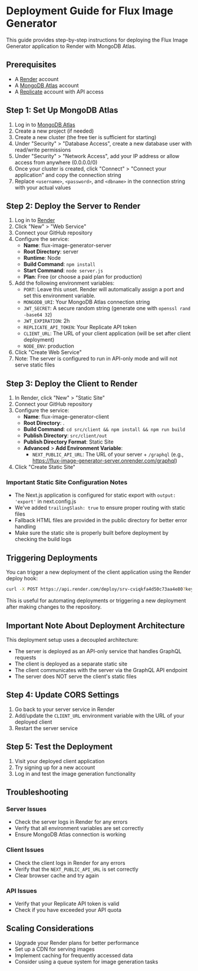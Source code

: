 # Deployment Guide for Flux Image Generator

This guide provides step-by-step instructions for deploying the Flux Image Generator application to Render with MongoDB Atlas.

## Prerequisites

- A [Render](https://render.com/) account
- A [MongoDB Atlas](https://www.mongodb.com/cloud/atlas) account
- A [Replicate](https://replicate.com/) account with API access

## Step 1: Set Up MongoDB Atlas

1. Log in to [MongoDB Atlas](https://cloud.mongodb.com/)
2. Create a new project (if needed)
3. Create a new cluster (the free tier is sufficient for starting)
4. Under "Security" > "Database Access", create a new database user with read/write permissions
5. Under "Security" > "Network Access", add your IP address or allow access from anywhere (0.0.0.0/0)
6. Once your cluster is created, click "Connect" > "Connect your application" and copy the connection string
7. Replace `<username>`, `<password>`, and `<dbname>` in the connection string with your actual values

## Step 2: Deploy the Server to Render

1. Log in to [Render](https://dashboard.render.com/)
2. Click "New" > "Web Service"
3. Connect your GitHub repository
4. Configure the service:
   - **Name**: flux-image-generator-server
   - **Root Directory**: server
   - **Runtime**: Node
   - **Build Command**: `npm install`
   - **Start Command**: `node server.js`
   - **Plan**: Free (or choose a paid plan for production)
5. Add the following environment variables:
   - `PORT`: Leave this unset. Render will automatically assign a port and set this environment variable.
   - `MONGODB_URI`: Your MongoDB Atlas connection string
   - `JWT_SECRET`: A secure random string (generate one with `openssl rand -base64 32`)
   - `JWT_EXPIRATION`: 2h
   - `REPLICATE_API_TOKEN`: Your Replicate API token
   - `CLIENT_URL`: The URL of your client application (will be set after client deployment)
   - `NODE_ENV`: production
6. Click "Create Web Service"
7. Note: The server is configured to run in API-only mode and will not serve static files

## Step 3: Deploy the Client to Render

1. In Render, click "New" > "Static Site"
2. Connect your GitHub repository
3. Configure the service:
   - **Name**: flux-image-generator-client
   - **Root Directory**: .
   - **Build Command**: `cd src/client && npm install && npm run build`
   - **Publish Directory**: `src/client/out`
   - **Publish Directory Format**: Static Site
   - **Advanced** > **Add Environment Variable**:
     - `NEXT_PUBLIC_API_URL`: The URL of your server + `/graphql` (e.g., https://flux-image-generator-server.onrender.com/graphql)
4. Click "Create Static Site"

### Important Static Site Configuration Notes

- The Next.js application is configured for static export with `output: 'export'` in next.config.js
- We've added `trailingSlash: true` to ensure proper routing with static files
- Fallback HTML files are provided in the public directory for better error handling
- Make sure the static site is properly built before deployment by checking the build logs

## Triggering Deployments


You can trigger a new deployment of the client application using the Render deploy hook:

```bash
curl -X POST https://api.render.com/deploy/srv-cviqkfa4d50c73aa4e80?key=FDOoCKfApZo
```

This is useful for automating deployments or triggering a new deployment after making changes to the repository.

## Important Note About Deployment Architecture

This deployment setup uses a decoupled architecture:

- The server is deployed as an API-only service that handles GraphQL requests
- The client is deployed as a separate static site
- The client communicates with the server via the GraphQL API endpoint
- The server does NOT serve the client's static files

## Step 4: Update CORS Settings

1. Go back to your server service in Render
2. Add/update the `CLIENT_URL` environment variable with the URL of your deployed client
3. Restart the server service

## Step 5: Test the Deployment

1. Visit your deployed client application
2. Try signing up for a new account
3. Log in and test the image generation functionality

## Troubleshooting

### Server Issues

- Check the server logs in Render for any errors
- Verify that all environment variables are set correctly
- Ensure MongoDB Atlas connection is working

### Client Issues

- Check the client logs in Render for any errors
- Verify that the `NEXT_PUBLIC_API_URL` is set correctly
- Clear browser cache and try again

### API Issues

- Verify that your Replicate API token is valid
- Check if you have exceeded your API quota

## Scaling Considerations

- Upgrade your Render plans for better performance
- Set up a CDN for serving images
- Implement caching for frequently accessed data
- Consider using a queue system for image generation tasks